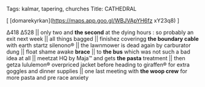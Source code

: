 Tags: kalmar, tapering, churches 
Title: CATHEDRAL 
  
[ [domarekyrkan](https://maps.app.goo.gl/WBJVApYH6fz xY23q8) ]

Δ418 Δ528 || 
only two and **the second** at the dying hours : so probably an exit next week || 
all things bagged || finishez coveringg **the boundary cable** with earth startz silenono® || 
the lawnmower is dead again by carburator dung || 
float shame awake **brace** || 
to **the bus** which was not such a bad idea at all || 
meetzat HQ by Maja™ and gets **the pasta** treatment || 
then getza lululemon® overpriced jacket before heading to giraffen® for extra goggles and dinner supplies || 
one last meeting with **the woop crew** for more pasta and pre race anxiety  
